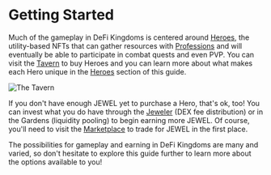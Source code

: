 # Getting Started

Much of the gameplay in DeFi Kingdoms is centered around [Heroes](../learn/gameplay/heroes/), the utility-based NFTs that can gather resources with [Professions](../learn/gameplay/professions/) and will eventually be able to participate in combat quests and even PVP. You can visit the [Tavern](../learn/gameplay/tavern.md) to buy Heroes and you can learn more about what makes each Hero unique in the [Heroes](../learn/gameplay/heroes/) section of this guide.

![The Tavern](../.gitbook/assets/Tavern.JPG)

If you don't have enough JEWEL yet to purchase a Hero, that's ok, too! You can invest what you do have through the [Jeweler](../learn/gameplay/jeweler.md) (DEX fee distribution) or in the Gardens (liquidity pooling) to begin earning more JEWEL. Of course, you'll need to visit the [Marketplace](../learn/gameplay/marketplace.md) to trade for JEWEL in the first place.

The possibilities for gameplay and earning in DeFi Kingdoms are many and varied, so don't hesitate to explore this guide further to learn more about the options available to you!
